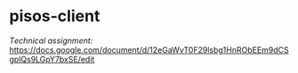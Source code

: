 # pisos-client

_Tесhnical assignment:_
https://docs.google.com/document/d/12eGaWvT0F29lsbg1HnRObEEm9dCSgplQs9LGpY7bxSE/edit